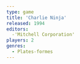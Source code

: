 ```yaml
---
type: game
title: 'Charlie Ninja'
released: 1994
editors: 
  -'Mitchell Corporation'
players: 2
genres:
  - Plates-formes
---
```

